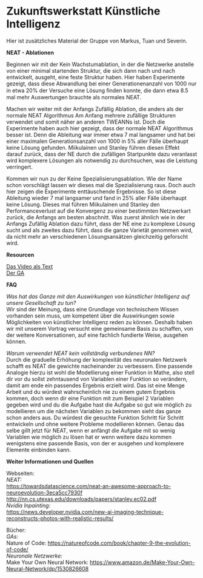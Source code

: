 # Zukunftswerkstatt Künstliche Intelligenz

Hier ist zusätzliches Material der Gruppe von Markus, Tuan und Severin.

**NEAT - Ablationen**

Beginnen wir mit der Kein Wachstumablation, in der die Netzwerke anstelle von einer minimal 
startenden Struktur, die sich dann nach und nach entwickelt, ausgeht, eine feste Struktur haben.
Hier haben Experimente gezeigt, dass diese Abwandlung bei einer Generationenanzahl von 1000 
nur in etwa 20% der Versuche eine Lösung ﬁnden konnte, die dann etwa 8.5 mal mehr 
Auswertungen brauchte als normales NEAT.

Machen wir weiter mit der Anfangs Zufällig Ablation, die anders als der normale NEAT Algorithmus 
Am Anfang mehrere zufällige Strukturen verwendet und somit näher an anderen TWEANNs ist.
Doch die Experimente haben auch hier gezeigt, dass der normale NEAT Algorithmus besser ist. 
Denn die Ableitung war immer etwa 7 mal langsamer und hat bei einer maximalen 
Generationsanzahl von 1000 in 5% aller Fälle überhaupt keine Lösung gefunden.
Miikulainen und Stanley führen diesen Effekt darauf zurück, dass der NE durch die zufälligen 
Startpunkte dazu veranlasst wird komplexere Lösungen als notwendig zu durchsuchen, was die 
Leistung verringert.

Kommen wir nun zu der Keine Spezialisierungsablation. Wie der Name schon vorschlägt lassen 
wir dieses mal die Spezialisierung raus. Doch auch hier zeigen die Experimente enttäuschende 
Ergebnisse. So ist diese Ableitung wieder 7 mal langsamer und fand in 25% aller Fälle überhaupt 
keine Lösung. Dieses mal führen Miikulainen und Stanley den Performanceverlust auf die 
Konvergenz zu einer bestimmten Netzwerkart zurück, die Anfangs am besten abschnitt. Was 
zuerst ähnlich wie in der Anfangs Zufällig Ablation dazu führt, dass der NE eine zu komplexe 
Lösung sucht und als zweites dazu führt, dass die ganze Varietät genommen wird, da nicht mehr 
an verschiedenen Lösungsansätzen gleichzeitig geforscht wird.

**Resourcen**

[Das Video als Text](./video/script.md)<br />
[Der GA](./python)

**FAQ**

*Was hat das Ganze mit den Auswirkungen von künstlicher Intelligenz auf unsere Gesellschaft zu tun?*<br />
Wir sind der Meinung, dass eine Grundlage von technischem Wissen vorhanden sein muss, um kompetent über die Auswirkungen sowie Möglichkeiten von künstlicher Intelligenz reden zu können. Deshalb haben wir mit unserem Vortrag versucht eine gemeinsame Basis zu schaffen, von der weitere Konversationen, auf eine fachlich fundierte Weise, ausgehen können.

*Warum verwendet NEAT kein vollständig verbundenes NN?*<br />
Durch die graduelle Erhöhung der komplexität des neuronalen Netzwerk schafft es NEAT die gewichte nacheinander zu verbessern. Eine passende Analogie hierzu ist wohl die Modellierung einer Funktion in Mathe, also stell dir vor du sollst zehntausend von Variablen einer Funktion so verändern, damit am ende ein passendes Ergebnis erzielt wird. Das ist eine Menge Arbeit und du würdest wahrscheinlich nie zu einem gutem Ergebnis kommen, doch wenn dir eine Funktion mit zum Beispiel 2 Variablen gegeben wird und du die Aufgabe hast die Aufgabe so gut wie möglich zu modellieren um die nächsten Variablen zu bekommen sieht das ganze schon anders aus. Du würdest die gesuchte Funktion Schritt für Schritt entwickeln und ohne weitere Probleme modellieren können. Genau das selbe gillt jetzt für NEAT, wenn er anfängt die Aufgabe mit so wenig Variablen wie möglich zu lösen hat er wenn weitere dazu kommen wenigstens eine passende Basis, von der er ausgehen und komplexere Elemente einbinden kann.

**Weiter Informationen und Quellen**

Webseiten:<br />
*NEAT:*<br />
https://towardsdatascience.com/neat-an-awesome-approach-to-neuroevolution-3eca5cc7930f<br />
http://nn.cs.utexas.edu/downloads/papers/stanley.ec02.pdf<br />
*Nvidia Inpainting:*<br />
https://news.developer.nvidia.com/new-ai-imaging-technique-reconstructs-photos-with-realistic-results/<br />

Bücher:<br />
*GAs:*<br />
Nature of Code: https://natureofcode.com/book/chapter-9-the-evolution-of-code/<br />
*Neuronale Netzwerke:*<br />
Make Your Own Neural Network: https://www.amazon.de/Make-Your-Own-Neural-Network/dp/1530826608<br />

